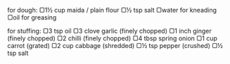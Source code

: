 for dough:
▢1½ cup maida / plain flour
▢½ tsp salt
▢water for kneading
▢oil for greasing

for stuffing:
▢3 tsp oil
▢3 clove garlic (finely chopped)
▢1 inch ginger (finely chopped)
▢2 chilli (finely chopped)
▢4 tbsp spring onion
▢1 cup carrot (grated)
▢2 cup cabbage (shredded)
▢½ tsp pepper (crushed)
▢½ tsp salt